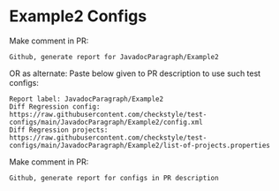 # Example2 Configs
Make comment in PR:
```
Github, generate report for JavadocParagraph/Example2
```
OR as alternate:
Paste below given to PR description to use such test configs:
```
Report label: JavadocParagraph/Example2
Diff Regression config: https://raw.githubusercontent.com/checkstyle/test-configs/main/JavadocParagraph/Example2/config.xml
Diff Regression projects: https://raw.githubusercontent.com/checkstyle/test-configs/main/JavadocParagraph/Example2/list-of-projects.properties
```
Make comment in PR:
```
Github, generate report for configs in PR description
```
